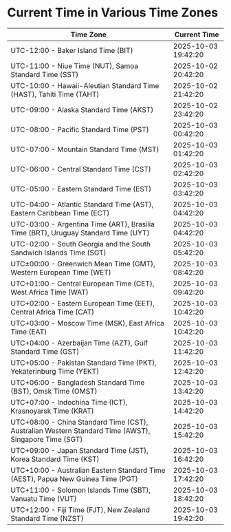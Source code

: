 # Current Time in Various Time Zones

| Time Zone | Current Time |
|-----------|--------------|
| UTC-12:00 - Baker Island Time (BIT) | 2025-10-03 19:42:20 |
| UTC-11:00 - Niue Time (NUT), Samoa Standard Time (SST) | 2025-10-02 20:42:20 |
| UTC-10:00 - Hawaii-Aleutian Standard Time (HAST), Tahiti Time (TAHT) | 2025-10-02 21:42:20 |
| UTC-09:00 - Alaska Standard Time (AKST) | 2025-10-02 23:42:20 |
| UTC-08:00 - Pacific Standard Time (PST) | 2025-10-03 00:42:20 |
| UTC-07:00 - Mountain Standard Time (MST) | 2025-10-03 01:42:20 |
| UTC-06:00 - Central Standard Time (CST) | 2025-10-03 02:42:20 |
| UTC-05:00 - Eastern Standard Time (EST) | 2025-10-03 03:42:20 |
| UTC-04:00 - Atlantic Standard Time (AST), Eastern Caribbean Time (ECT) | 2025-10-03 04:42:20 |
| UTC-03:00 - Argentina Time (ART), Brasília Time (BRT), Uruguay Standard Time (UYT) | 2025-10-03 04:42:20 |
| UTC-02:00 - South Georgia and the South Sandwich Islands Time (SGT) | 2025-10-03 05:42:20 |
| UTC±00:00 - Greenwich Mean Time (GMT), Western European Time (WET) | 2025-10-03 08:42:20 |
| UTC+01:00 - Central European Time (CET), West Africa Time (WAT) | 2025-10-03 09:42:20 |
| UTC+02:00 - Eastern European Time (EET), Central Africa Time (CAT) | 2025-10-03 10:42:20 |
| UTC+03:00 - Moscow Time (MSK), East Africa Time (EAT) | 2025-10-03 10:42:20 |
| UTC+04:00 - Azerbaijan Time (AZT), Gulf Standard Time (GST) | 2025-10-03 11:42:20 |
| UTC+05:00 - Pakistan Standard Time (PKT), Yekaterinburg Time (YEKT) | 2025-10-03 12:42:20 |
| UTC+06:00 - Bangladesh Standard Time (BST), Omsk Time (OMST) | 2025-10-03 13:42:20 |
| UTC+07:00 - Indochina Time (ICT), Krasnoyarsk Time (KRAT) | 2025-10-03 14:42:20 |
| UTC+08:00 - China Standard Time (CST), Australian Western Standard Time (AWST), Singapore Time (SGT) | 2025-10-03 15:42:20 |
| UTC+09:00 - Japan Standard Time (JST), Korea Standard Time (KST) | 2025-10-03 16:42:20 |
| UTC+10:00 - Australian Eastern Standard Time (AEST), Papua New Guinea Time (PGT) | 2025-10-03 17:42:20 |
| UTC+11:00 - Solomon Islands Time (SBT), Vanuatu Time (VUT) | 2025-10-03 18:42:20 |
| UTC+12:00 - Fiji Time (FJT), New Zealand Standard Time (NZST) | 2025-10-03 19:42:20 |
